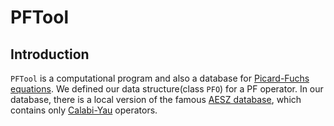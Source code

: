 # PFTool

## Introduction
 `PFTool` is a computational program and also a database for [Picard-Fuchs equations](https://en.wikipedia.org/wiki/Picard%E2%80%93Fuchs_equation). 
 We defined our data structure(class `PFO`) for a PF operator. 
 In our database, there is a local version of the famous [AESZ database](https://cydb.mathematik.uni-mainz.de/), 
 which contains only [Calabi-Yau](https://en.wikipedia.org/wiki/Calabi%E2%80%93Yau_manifold) operators. 
